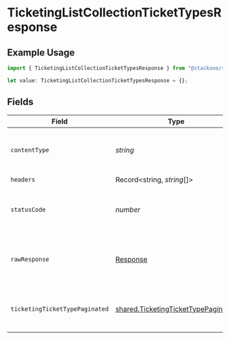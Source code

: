 # TicketingListCollectionTicketTypesResponse

## Example Usage

```typescript
import { TicketingListCollectionTicketTypesResponse } from "@stackone/stackone-client-ts/sdk/models/operations";

let value: TicketingListCollectionTicketTypesResponse = {};
```

## Fields

| Field                                                                                             | Type                                                                                              | Required                                                                                          | Description                                                                                       |
| ------------------------------------------------------------------------------------------------- | ------------------------------------------------------------------------------------------------- | ------------------------------------------------------------------------------------------------- | ------------------------------------------------------------------------------------------------- |
| `contentType`                                                                                     | *string*                                                                                          | :heavy_check_mark:                                                                                | HTTP response content type for this operation                                                     |
| `headers`                                                                                         | Record<string, *string*[]>                                                                        | :heavy_check_mark:                                                                                | N/A                                                                                               |
| `statusCode`                                                                                      | *number*                                                                                          | :heavy_check_mark:                                                                                | HTTP response status code for this operation                                                      |
| `rawResponse`                                                                                     | [Response](https://developer.mozilla.org/en-US/docs/Web/API/Response)                             | :heavy_check_mark:                                                                                | Raw HTTP response; suitable for custom response parsing                                           |
| `ticketingTicketTypePaginated`                                                                    | [shared.TicketingTicketTypePaginated](../../../sdk/models/shared/ticketingtickettypepaginated.md) | :heavy_minus_sign:                                                                                | The list of collection ticket types was retrieved.                                                |